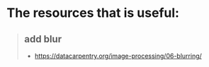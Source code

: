 # The resources that is useful:

> ## add blur
> - https://datacarpentry.org/image-processing/06-blurring/
